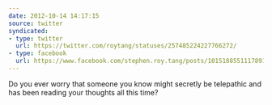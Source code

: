 ```yaml
---
date: 2012-10-14 14:17:15
source: twitter
syndicated:
- type: twitter
  url: https://twitter.com/roytang/statuses/257485224227766272/
- type: facebook
  url: https://www.facebook.com/stephen.roy.tang/posts/10151885511178912
---
```


Do you ever worry that someone you know might secretly be telepathic and has been reading your thoughts all this time?